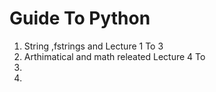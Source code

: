 <h1>Guide To Python</h1>
<ol>
  <li>String ,fstrings and  Lecture 1 To 3</li>
  <li>Arthimatical and math releated  Lecture 4 To  </li>
  <li></li>
  <li></li>
</ol>
